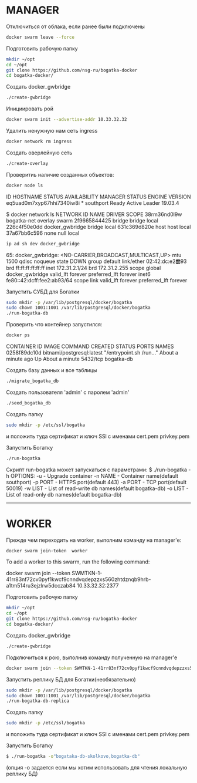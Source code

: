 # MANAGER

Отключиться от облака, если ранее были подключены
```bash
docker swarm leave --force
```
Подготовить рабочую папку
```bash
mkdir ~/opt
cd ~/opt
git clone https://github.com/nsg-ru/bogatka-docker
cd bogatka-docker/
```

Создать docker_gwbridge
```bash
./create-gwbridge
```

Инициировать рой
```bash
docker swarm init --advertise-addr 10.33.32.32
```

Удалить ненужную нам сеть ingress
```bash
docker network rm ingress
```

Создать оверлейную сеть
```bash
./create-overlay
```

Проверитиь наличие созданных объектов:

```bash
docker node ls
```

ID                            HOSTNAME            STATUS              AVAILABILITY        MANAGER STATUS      ENGINE VERSION
eq5uad0m7xyp67hhi7340iw8i *   southport           Ready               Active              Leader              19.03.4

$ docker network ls
NETWORK ID          NAME                DRIVER              SCOPE
38rm36nd0l9w        bogatka-net         overlay             swarm
2f9665844425        bridge              bridge              local
226c4f50e0dd        docker_gwbridge     bridge              local
631c369d820e        host                host                local
37a67bb6c596        none                null                local

```bash
ip ad sh dev docker_gwbridge
```

65: docker_gwbridge: <NO-CARRIER,BROADCAST,MULTICAST,UP> mtu 1500 qdisc noqueue state DOWN group default
    link/ether 02:42:dc:e2:ab:93 brd ff:ff:ff:ff:ff:ff
    inet 172.31.2.1/24 brd 172.31.2.255 scope global docker_gwbridge
       valid_lft forever preferred_lft forever
    inet6 fe80::42:dcff:fee2:ab93/64 scope link
       valid_lft forever preferred_lft forever



Запустить СУБД для Богатки

```bash
sudo mkdir -p /var/lib/postgresql/docker/bogatka
sudo chown 1001:1001 /var/lib/postgresql/docker/bogatka
./run-bogatka-db
```

Проверить что контейнер запустился:

```bash
docker ps
```
CONTAINER ID        IMAGE                       COMMAND                  CREATED              STATUS              PORTS               NAMES
0258f89dc10d        bitnami/postgresql:latest   "/entrypoint.sh /run…"   About a minute ago   Up About a minute   5432/tcp            bogatka-db


Создать базу данных и все таблицы
```bash
./migrate_bogatka_db
```

Создать пользователя 'admin' с паролем 'admin'
```bash
./seed_bogatka_db
```


Создать папку
```bash
sudo mkdir -p /etc/ssl/bogatka
```
и положить туда сертификат и ключ SSl c именами cert.pem privkey.pem

Запустить Богатку
```bash
./run-bogatka
```

Скрипт run-bogatka может запускаться с параметрами:
$ ./run-bogatka -h
OPTIONS:
-u      - Upgrade container
-n NAME - Container name(default southport)
-p PORT - HTTPS port(default 443)
-a PORT - TCP port(default 50019)
-w LIST - List of read-write db names(default bogatka-db)
-o LIST - List of read-only db names(default bogatka-db)

--------------------------------------------------------------------------------

# WORKER

Прежде чем переходить на worker, выполним команду на manager'е:
```bash
docker swarm join-token  worker
```
To add a worker to this swarm, run the following command:

docker swarm join --token SWMTKN-1-41rr83nf72cv0pyf1kwcf9cnndvqdepzzxs560zhtdznqb9hrb-a1tm514ru3ejzlrw5dcczab84 10.33.32.32:2377


Подготовить рабочую папку
```bash
mkdir ~/opt
cd ~/opt
git clone https://github.com/nsg-ru/bogatka-docker
cd bogatka-docker/
```


Создать docker_gwbridge
```bash
./create-gwbridge
```

Подключиться к рою, выполнив команду полученную на manager'е
```bash
docker swarm join --token SWMTKN-1-41rr83nf72cv0pyf1kwcf9cnndvqdepzzxs560zhtdznqb9hrb-a1tm514ru3ejzlrw5dcczab84 10.33.32.32:2377
```


Запустить реплику БД для Богатки(необязательно)

```bash
sudo mkdir -p /var/lib/postgresql/docker/bogatka
sudo chown 1001:1001 /var/lib/postgresql/docker/bogatka
./run-bogatka-db-replica
```

Создать папку
```bash
sudo mkdir -p /etc/ssl/bogatka
```
и положить туда сертификат и ключ SSl c именами cert.pem privkey.pem

Запустить Богатку
```bash
$ ./run-bogatka -o"bogataka-db-skolkovo,bogatka-db"
```
(опция -o задается если мы хотим использовать для чтения локальную реплику БД)
